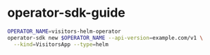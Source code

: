 # operator-sdk-guide

```bash
OPERATOR_NAME=visitors-helm-operator
operator-sdk new $OPERATOR_NAME --api-version=example.com/v1 \
  --kind=VisitorsApp --type=helm
```

